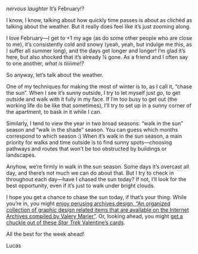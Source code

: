 _nervous laughter_ It’s February!?

I know, I know, talking about how quickly time passes is about as clichéd as talking about the weather. But it really does feel like it’s just zooming along.

I love February—I get to +1 my age (as do some other people who are close to me), it’s consistently cold and snowy (yeah, yeah, but indulge me this, as I suffer all summer long), and the days get longer and longer! I’m glad it’s here, but also shocked that it’s already ¼ gone. As a friend and I often say to one another, _what is tiiiiime!?_

So anyway, let’s talk about the weather.

One of my techniques for making the most of winter is to, as I call it, “chase the sun”. When I see it’s sunny outside, I try to let myself just _go_, to get outside and walk with it fully in my face. If I’m too busy to get out (the working life do be like that sometimes), I’ll try to set up in a sunny corner of the apartment, to bask in it while I can.

Similarly, I tend to view the year in two broad seasons: “walk in the sun” season and “walk in the shade” season. You can guess which months correspond to which season :) When it’s walk in the sun season, a main priority for walks and time outside is to find sunny spots—choosing pathways and routes that won’t be too obstructed by buildings or landscapes. 

Anyhow, we’re firmly in walk in the sun season. Some days it’s overcast all day, and there’s not much we can do about that. But I try to check in throughout each day—have I chased the sun today? If not, I’ll look for the best opportunity, even if it’s just to walk under bright clouds.

I hope you get a chance to chase the sun today, if that’s your thing. While you’re in, you might [enjoy perusing archives.design, “An organized collection of graphic design related items that are available on the Internet Archives compiled by Valery Marier”](https://archives.design/). Or, looking ahead, you might [get a chuckle out of these _Star Trek_ Valentine’s cards](https://twitter.com/eversojuliet/status/1350829071047995393).

All the best for the week ahead!

Lucas